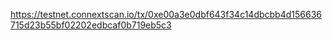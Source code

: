 https://testnet.connextscan.io/tx/0xe00a3e0dbf643f34c14dbcbb4d156636715d23b55bf02202edbcaf0b719eb5c3
